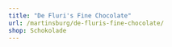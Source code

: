 ```yaml
---
title: "De Fluri's Fine Chocolate"
url: /martinsburg/de-fluris-fine-chocolate/
shop: Schokolade
---
```

